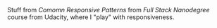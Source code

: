 Stuff from _Comomn Responsive Patterns_  from _Full Stack Nanodegree_ course from Udacity, where I "play" with responsiveness.